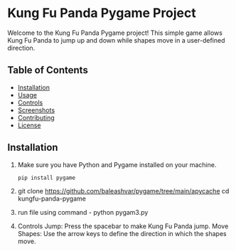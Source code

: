 # Kung Fu Panda Pygame Project

Welcome to the Kung Fu Panda Pygame project! This simple game allows Kung Fu Panda to jump up and down while shapes move in a user-defined direction.

## Table of Contents
- [Installation](#installation)
- [Usage](#usage)
- [Controls](#controls)
- [Screenshots](#screenshots)
- [Contributing](#contributing)
- [License](#license)

## Installation

1. Make sure you have Python and Pygame installed on your machine.
   ```bash
   pip install pygame

2. git clone <https://github.com/baleashvar/pygame/tree/main/apycache>
cd kungfu-panda-pygame

3. run file using command - python pygam3.py

4. Controls
Jump: Press the spacebar to make Kung Fu Panda jump.
Move Shapes: Use the arrow keys to define the direction in which the shapes move.

